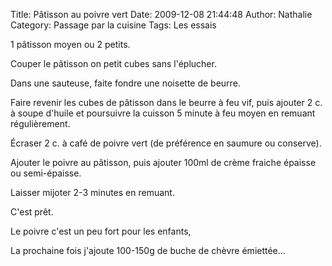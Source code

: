 Title: Pâtisson au poivre vert
Date: 2009-12-08 21:44:48
Author: Nathalie
Category: Passage par la cuisine
Tags: Les essais

1 pâtisson moyen ou 2 petits.

Couper le pâtisson on petit cubes sans l'éplucher.

Dans une sauteuse, faite fondre une noisette de beurre.

Faire revenir les cubes de pâtisson dans le beurre à feu vif, puis
ajouter 2 c. à soupe d'huile et poursuivre la cuisson 5 minute à feu
moyen en remuant régulièrement.

Écraser 2 c. à café de poivre vert (de préférence en saumure ou
conserve).

Ajouter le poivre au pâtisson, puis ajouter 100ml de crème fraiche
épaisse ou semi-épaisse.

Laisser mijoter 2-3 minutes en remuant.

C'est prêt.

Le poivre c'est un peu fort pour les enfants,

La prochaine fois j'ajoute 100-150g de buche de chèvre émiettée...

